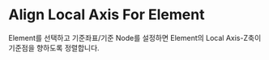# Align Local Axis For Element
Element를 선택하고 기준좌표/기준 Node를 설정하면 Element의 Local Axis-Z축이 기준점을 향하도록 정렬합니다.

